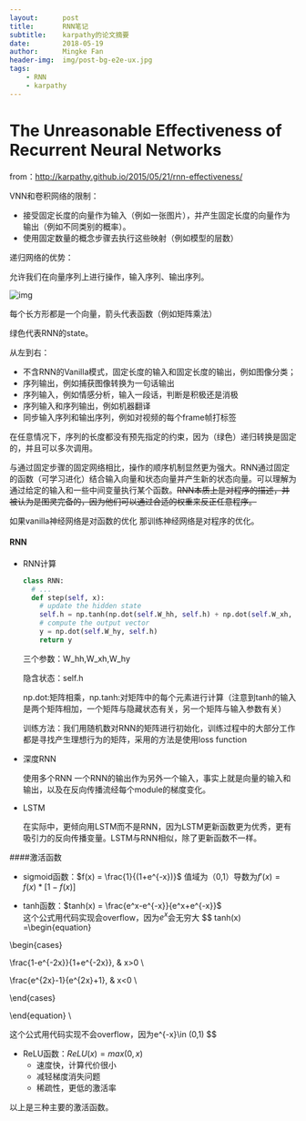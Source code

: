```yaml
---
layout:      post
title:       RNN笔记
subtitle:    karpathy的论文摘要
date:        2018-05-19
author:      Mingke Fan
header-img:  img/post-bg-e2e-ux.jpg
tags:
    - RNN
    - karpathy
---
```


# The Unreasonable Effectiveness of Recurrent Neural Networks

from：http://karpathy.github.io/2015/05/21/rnn-effectiveness/

VNN和卷积网络的限制：

* 接受固定长度的向量作为输入（例如一张图片），并产生固定长度的向量作为输出（例如不同类别的概率）。
* 使用固定数量的概念步骤去执行这些映射（例如模型的层数）

递归网络的优势：

允许我们在向量序列上进行操作，输入序列、输出序列。

![img](http://karpathy.github.io/assets/rnn/diags.jpeg)

每个长方形都是一个向量，箭头代表函数（例如矩阵乘法）

绿色代表RNN的state。

从左到右：

* 不含RNN的Vanilla模式，固定长度的输入和固定长度的输出，例如图像分类；
* 序列输出，例如捕获图像转换为一句话输出
* 序列输入，例如情感分析，输入一段话，判断是积极还是消极
* 序列输入和序列输出，例如机器翻译
* 同步输入序列和输出序列，例如对视频的每个frame帧打标签

在任意情况下，序列的长度都没有预先指定的约束，因为（绿色）递归转换是固定的，并且可以多次调用。

与通过固定步骤的固定网络相比，操作的顺序机制显然更为强大。RNN通过固定的函数（可学习进化）结合输入向量和状态向量并产生新的状态向量。可以理解为通过给定的输入和一些中间变量执行某个函数。~~RNN本质上是对程序的描述，并被认为是图灵完备的，因为他们可以通过合适的权重来反正任意程序。~~

如果vanilla神经网络是对函数的优化 那训练神经网络是对程序的优化。

#### RNN 

* RNN计算

  ```python
  class RNN:
    # ...
    def step(self, x):
      # update the hidden state
      self.h = np.tanh(np.dot(self.W_hh, self.h) + np.dot(self.W_xh, x))
      # compute the output vector
      y = np.dot(self.W_hy, self.h)
      return y
  ```

  三个参数：W_hh,W_xh,W_hy

  隐含状态：self.h

  np.dot:矩阵相乘，np.tanh:对矩阵中的每个元素进行计算（注意到tanh的输入是两个矩阵相加，一个矩阵与隐藏状态有关，另一个矩阵与输入参数有关）

  训练方法：我们用随机数对RNN的矩阵进行初始化，训练过程中的大部分工作都是寻找产生理想行为的矩阵，采用的方法是使用loss function

* 深度RNN

  使用多个RNN 一个RNN的输出作为另外一个输入，事实上就是向量的输入和输出，以及在反向传播流经每个module的梯度变化。

* LSTM

  在实际中，更倾向用LSTM而不是RNN，因为LSTM更新函数更为优秀，更有吸引力的反向传播变量。LSTM与RNN相似，除了更新函数不一样。



####激活函数

* sigmoid函数：$f(x) = \frac{1}{(1+e^{-x})}$
	值域为（0,1）导数为$f'(x) = f(x)*[1-f(x)]$

* tanh函数：$tanh(x) = \frac{e^x-e^{-x}}{e^x+e^{-x}}$  
	这个公式用代码实现会overflow，因为$e^x$会无穷大
$$
tanh(x) =\begin{equation}

\begin{cases}

\frac{1-e^{-2x}}{1+e^{-2x}}, & x>0 \

\frac{e^{2x}-1}{e^{2x}+1}, & x<0 \

\end{cases}

\end{equation}  \

这个公式用代码实现不会overflow，因为e^{-x}\in (0,1)
$$

* ReLU函数：$ReLU(x) =max(0,x)$
  * 速度快，计算代价很小
  * 减轻梯度消失问题
  * 稀疏性，更低的激活率

以上是三种主要的激活函数。